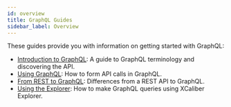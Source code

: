 ```yaml
---
id: overview
title: GraphQL Guides
sidebar_label: Overview
---
```


These guides provide you with information on getting started with GraphQL:

* [Introduction to GraphQL](guides/graphql/introduction.md): A guide to GraphQL terminology and discovering the API.
* [Using GraphQL](guides/graphql/using.md): How to form API calls in GraphQL.
* [From REST to GraphQL](guides/graphql/from-rest.md): Differences  from a REST API to GraphQL.
* [Using the Explorer](guides/graphql/explorer.md): How to make GraphQL queries using XCaliber Explorer.
